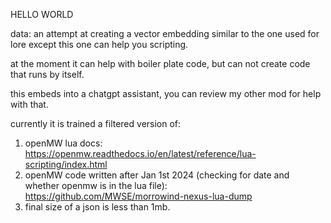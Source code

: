 HELLO WORLD

data:
an attempt at creating a vector embedding similar to the one used for lore except this one can help you scripting.

at the moment it can help with boiler plate code, but can not create code that runs by itself.

this embeds into a chatgpt assistant, you can review my other mod for help with that.

currently it is trained a filtered version of: 
1. openMW lua docs: https://openmw.readthedocs.io/en/latest/reference/lua-scripting/index.html
2. openMW code written after Jan 1st 2024 (checking for date and whether openmw is in the lua file): https://github.com/MWSE/morrowind-nexus-lua-dump
3. final size of a json is less than 1mb.
